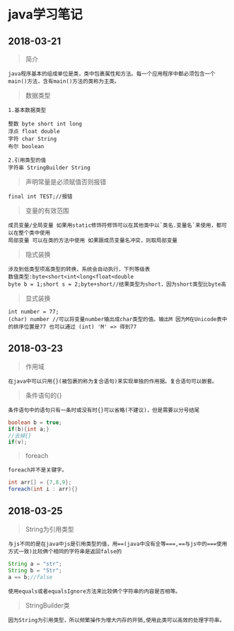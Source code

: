 # java学习笔记

## 2018-03-21

>简介

    java程序基本的组成单位是类，类中包裹属性和方法。每一个应用程序中都必须包含一个main()方法，含有main()方法的类称为主类。

>数据类型

    1.基本数据类型

    整数 byte short int long
    浮点 float double
    字符 char String
    布尔 boolean
    
    2.引用类型的值
    字符串 StringBuilder String

>声明常量是必须赋值否则报错

    final int TEST;//报错

>变量的有效范围

    成员变量/全局变量 如果用static修饰符修饰可以在其他类中以`类名.变量名`来使用，都可以在整个类中使用
    局部变量 可以在类的方法中使用 如果跟成员变量名冲突，则取局部变量

>隐式装换

    涉及到低类型项高类型的转换，系统会自动执行，下列等级表
    数值类型:byte<short<int<long<float<double
    byte b = 1;short s = 2;byte+short//结果类型为short，因为short类型比byte高

>显式装换

    int number = 77;
    (char) number //可以将变量number输出成char类型的值。输出M 因为M在Unicode表中的排序位置是77 也可以通过 (int) 'M' => 得到77
    
## 2018-03-23

>作用域

    在java中可以只用{}(被包裹的称为复合语句)来实现单独的作用据。复合语句可以嵌套。

>条件语句的{}
    
    条件语句中的语句只有一条时或没有时{}可以省略(不建议)，但是需要以分号结尾
```java
boolean b = true;
if(b){int a;}
//去掉{}
if(v);
```
>foreach
    
    foreach并不是关键字。
```java
int arr[] = {7,8,9};
foreach(int i : arr){}
```

## 2018-03-25
    
>String为引用类型

    与js不同的是在java中js是引用类型的值，用==(java中没有全等===,==与js中的===使用方式一致)比较俩个相同的字符串是返回false的
```java
String a = "str";
String b = "Str";
a == b;//false
```
    使用equals或者equalsIgnore方法来比较俩个字符串的内容是否相等。
    
>StringBuilder类

    因为String为引用类型，所以频繁操作为增大内存的开销,使用此类可以高效的处理字符串。